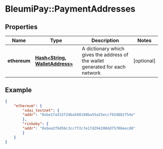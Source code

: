# BleumiPay::PaymentAddresses

## Properties

Name | Type | Description | Notes
------------ | ------------- | ------------- | -------------
**ethereum** | [**Hash&lt;String, WalletAddress&gt;**](WalletAddress.md) | A dictionary which gives the address of the wallet generated for each network | [optional] 

## Example

```json
{
    "ethereum": {
        "xdai_testnet": {
        "addr": "0xbe1fa332f24ba568108ba55a25eccf93d882f54e"
        },
        "rinkeby": {
        "addr": "0xbea2f9d56c3cc7f2c7e17d294200dd75708eecd8"
        }
    }
}
```